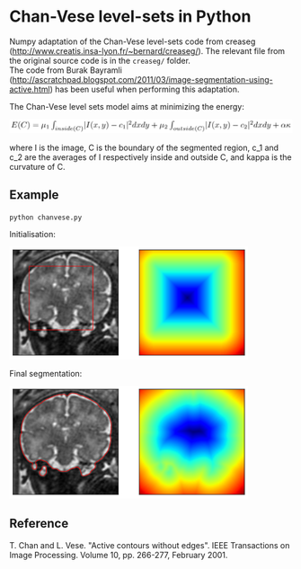 Chan-Vese level-sets in Python
=============================

Numpy adaptation of the Chan-Vese level-sets code from creaseg
(http://www.creatis.insa-lyon.fr/~bernard/creaseg/). The relevant file from the
original source code is in the ``creaseg/`` folder.  
The code from Burak Bayramli
(http://ascratchpad.blogspot.com/2011/03/image-segmentation-using-active.html)
has been useful when performing this adaptation.

The Chan-Vese level sets model aims at minimizing the energy:

![Chan-Vese equation](equation/equation.png)

where I is the image, C is the boundary of the segmented region, c_1 and c_2 are
the averages of I respectively inside and outside C, and kappa is the curvature
of C.


Example
-------

``python chanvese.py``

Initialisation:

<img src="levelset_start.png" alt="Initialisation" height="200">


Final segmentation:

<img src="levelset_end.png" alt="Result" height="200">


Reference
---------

T. Chan and L. Vese. "Active contours without edges".
IEEE Transactions on Image Processing. Volume 10, pp. 266-277, February 2001.
